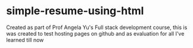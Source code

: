 # simple-resume-using-html
Created as part of Prof Angela Yu's Full stack development course, this is was created to test hosting pages on github and as evaluation for all I've learned till now
